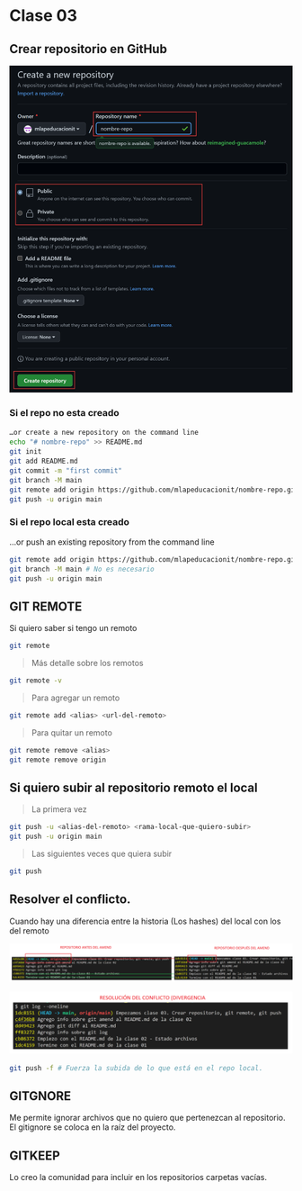 # Clase 03

## Crear repositorio en GitHub

![crear-repo](imgs/creo-repo.png)

### Si el repo no esta creado

```sh
…or create a new repository on the command line
echo "# nombre-repo" >> README.md
git init
git add README.md
git commit -m "first commit"
git branch -M main
git remote add origin https://github.com/mlapeducacionit/nombre-repo.git
git push -u origin main
```

### Si el repo local esta creado

…or push an existing repository from the command line

```sh
git remote add origin https://github.com/mlapeducacionit/nombre-repo.git
git branch -M main # No es necesario
git push -u origin main
```

## GIT REMOTE
Si quiero saber si tengo un remoto

```sh
git remote
```

> Más detalle sobre los remotos

```sh
git remote -v
```

> Para agregar un remoto

```sh
git remote add <alias> <url-del-remoto>
```

> Para quitar un remoto

```sh
git remote remove <alias>
git remote remove origin
```

## Si quiero subir al repositorio remoto el local

> La primera vez

```sh
git push -u <alias-del-remoto> <rama-local-que-quiero-subir>
git push -u origin main
```

> Las siguientes veces que quiera subir

```sh
git push
```

## Resolver el conflicto. 
Cuando hay una diferencia entre la historia (Los hashes) del local con los del remoto


![conflicto-01](imgs/conflicto-01.png)

![conflicto-02](imgs/conflicto-02.png)


```sh
git push -f # Fuerza la subida de lo que está en el repo local.
```

## GITGNORE
Me permite ignorar archivos que no quiero que pertenezcan al repositorio. El gitignore se coloca en la raíz del proyecto.

## GITKEEP
Lo creo la comunidad para incluir en los repositorios carpetas vacías.






